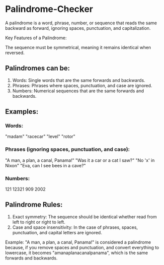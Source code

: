 # Palindrome-Checker
A palindrome is a word, phrase, number, or sequence that reads the same backward as forward, ignoring spaces, punctuation, and capitalization.

Key Features of a Palindrome:

The sequence must be symmetrical, meaning it remains identical when reversed.

## Palindromes can be:

1. Words: Single words that are the same forwards and backwards.
2. Phrases: Phrases where spaces, punctuation, and case are ignored.
3. Numbers: Numerical sequences that are the same forwards and backwards.

## Examples:

### Words:

"madam"
"racecar"
"level"
"rotor"

### Phrases (ignoring spaces, punctuation, and case):

"A man, a plan, a canal, Panama!"
"Was it a car or a cat I saw?"
"No 'x' in Nixon"
"Eva, can I see bees in a cave?"

### Numbers:

121
12321
909
2002

## Palindrome Rules:

1. Exact symmetry: The sequence should be identical whether read from left to right or right to left.
2. Case and space insensitivity: In the case of phrases, spaces, punctuation, and capital letters are ignored.
   
Example: "A man, a plan, a canal, Panama!" is considered a palindrome because, if you remove spaces and punctuation, and convert everything to lowercase, it becomes "amanaplanacanalpanama", which is the same forwards and backwards.
